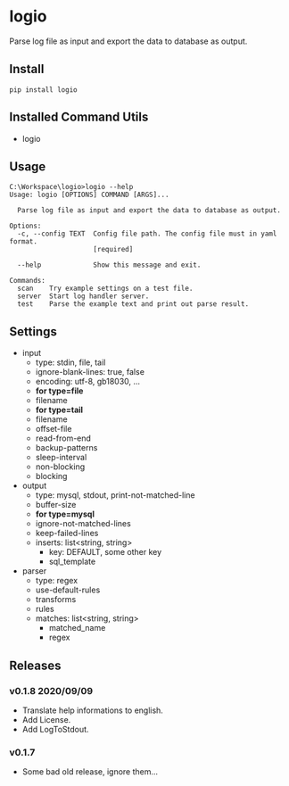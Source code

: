 # logio

Parse log file as input and export the data to database as output.

## Install

```
pip install logio
```

## Installed Command Utils

- logio

## Usage

```
C:\Workspace\logio>logio --help
Usage: logio [OPTIONS] COMMAND [ARGS]...

  Parse log file as input and export the data to database as output.

Options:
  -c, --config TEXT  Config file path. The config file must in yaml format.
                     [required]

  --help             Show this message and exit.

Commands:
  scan    Try example settings on a test file.
  server  Start log handler server.
  test    Parse the example text and print out parse result.
```

## Settings

- input
  - type: stdin, file, tail
  - ignore-blank-lines: true, false
  - encoding: utf-8, gb18030, ...
  - **for type=file**
  - filename
  - **for type=tail**
  - filename
  - offset-file
  - read-from-end
  - backup-patterns
  - sleep-interval
  - non-blocking
  - blocking
- output
  - type: mysql, stdout, print-not-matched-line
  - buffer-size
  - **for type=mysql**
  - ignore-not-matched-lines
  - keep-failed-lines
  - inserts: list<string, string>
    - key: DEFAULT, some other key
    - sql_template
- parser
  - type: regex
  - use-default-rules
  - transforms
  - rules
  - matches: list<string, string>
    - matched_name
    - regex

## Releases

### v0.1.8 2020/09/09

- Translate help informations to english.
- Add License.
- Add LogToStdout.

### v0.1.7

- Some bad old release, ignore them...

